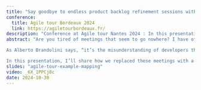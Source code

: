 ```yaml
---
title: "Say goodbye to endless product backlog refinement sessions with Example Mapping"
conference:
  title: Agile tour Bordeaux 2024
  link: https://agiletourbordeaux.fr/
description: "Conference at Agile tour Nantes 2024 : In this presentation, I’ll share how we replaced these meetings with a much more productive workshop: Example Mapping. Thanks to this simple and effective tool, we managed to clarify requirements and build our backlog collaboratively."
abstract: "Are you tired of meetings that seem to go nowhere? I have often felt this frustration during product refinement sessions. These meetings would often turn into endless debates, making it very challenging to stay focused until the end.

As Alberto Brandolini says, “it’s the misunderstanding of developers that goes into production.” If developers do not understand what is expected, there’s a high chance the delivered features will be incorrect.

In this presentation, I’ll share how we replaced these meetings with a much more productive workshop: Example Mapping. Thanks to this simple and effective tool, we managed to clarify requirements and build our backlog collaboratively."
slides: "agile-tour-example-mapping"
video: _6X_1PPCj8c
date: 2024-10-30
---
```

